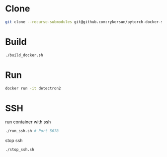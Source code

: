 # Clone

```bash
git clone --recurse-submodules git@github.com:rykersun/pytorch-docker-setup.git
```

# Build

```bash
./build_docker.sh
```

# Run

```bash
docker run -it detectron2
```

# SSH

run container with ssh

```bash
./run_ssh.sh # Port 5678
```

stop ssh

```bash
./stop_ssh.sh
```
